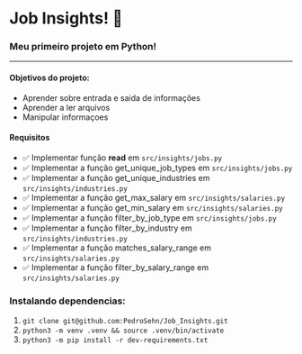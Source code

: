 
# Job Insights! 🧠

### Meu primeiro projeto em Python!
---
#### Objetivos do projeto:
   * Aprender sobre entrada e saida de informações 
   * Aprender a ler arquivos 
   * Manipular informaçoes 
  
   

#### Requisitos
  - ✅ Implementar função <b>read</b> em `src/insights/jobs.py`
  - ✅ Implementar a função get_unique_job_types em `src/insights/jobs.py`
  - ✅ Implementar a função get_unique_industries em `src/insights/industries.py`
  - ✅ Implementar a função get_max_salary em `src/insights/salaries.py`
  - ✅  Implementar a função get_min_salary em `src/insights/salaries.py`
  - ✅ Implementar a função filter_by_job_type em `src/insights/jobs.py`
  - ✅  Implementar a função filter_by_industry em `src/insights/industries.py`
  - ✅ Implementar a função matches_salary_range em `src/insights/salaries.py`
  - ✅  Implementar a função filter_by_salary_range em `src/insights/salaries.py`


### Instalando dependencias:
 1. `git clone git@github.com:PedroSehn/Job_Insights.git`
 2. `python3 -m venv .venv && source .venv/bin/activate`
 3. `python3 -m pip install -r dev-requirements.txt`
